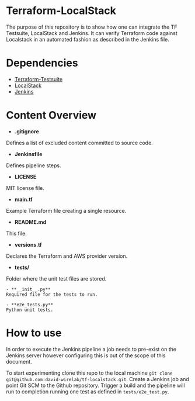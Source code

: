 # Terraform-LocalStack

The purpose of this repository is to show how one can integrate the TF Testsuite, LocalStack and Jenkins.
It can verify Terraform code against Localstack in an automated fashion as described in the Jenkins file.

# Dependencies

- [Terraform-Testsuite](https://hub.docker.com/repository/docker/wirelab/terraform-testrunner)
- [LocalStack](https://hub.docker.com/r/localstack/localstack)
- [Jenkins](https://www.jenkins.io/)

# Content Overview

- **.gitignore**

Defines a list of excluded content committed to source code.

- **Jenkinsfile**

Defines pipeline steps.

- **LICENSE**

MIT license file.

- **main.tf**

Example Terraform file creating a single resource.

- **README.md**

This file.

- **versions.tf**

Declares the Terraform and AWS provider version.

- **tests/**

Folder where the unit test files are stored.

    - **__init__.py**
    Required file for the tests to run.

    - **e2e_tests.py**
    Python unit tests.

# How to use

In order to execute the Jenkins pipeline a job needs to pre-exist on the Jenkins server
however configuring this is out of the scope of this document.

To start experimenting clone this repo to the local machine `git clone git@github.com:david-wirelab/tf-localstack.git`.
Create a Jenkins job and point Git SCM to the Github repository.
Trigger a build and the pipeline will run to completion running one test as defined in `tests/e2e_test.py`.
